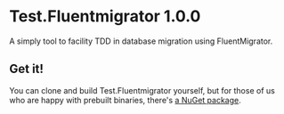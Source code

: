 # Test.Fluentmigrator 1.0.0

A simply tool to facility TDD in database migration using FluentMigrator.

Get it!
-------
You can clone and build Test.Fluentmigrator yourself, but for those of us who are happy with prebuilt binaries, there's [a NuGet package](https://www.nuget.org/packages/Test.Fluentmigrator/).
